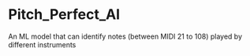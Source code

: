 # Pitch_Perfect_AI
An ML model that can identify notes (between MIDI 21 to 108) played by different instruments 
